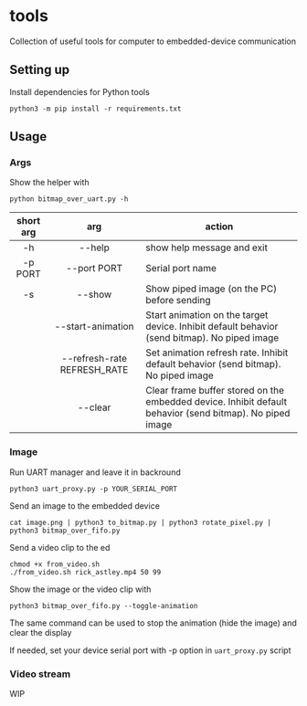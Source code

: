 # tools
Collection of useful tools for computer to embedded-device communication

## Setting up
Install dependencies for Python tools
```
python3 -m pip install -r requirements.txt
```

## Usage

### Args
Show the helper with
```
python bitmap_over_uart.py -h
```

| short arg |             arg             | action                                                                                                   |
|:---------:|:---------------------------:|----------------------------------------------------------------------------------------------------------|
| -h        | --help                      | show help message and exit                                                                               |
| -p PORT   | --port PORT                 | Serial port name                                                                                         |
| -s        | --show                      | Show piped image (on the PC) before sending                                                              |
|           | --start-animation           | Start animation on the target device. Inhibit default behavior (send bitmap). No piped image             |
|           | --refresh-rate REFRESH_RATE | Set animation refresh rate. Inhibit default behavior (send bitmap). No piped image                       |
|           | --clear                     | Clear frame buffer stored on the embedded device. Inhibit default behavior (send bitmap). No piped image |

### Image
Run UART manager and leave it in backround
```
python3 uart_proxy.py -p YOUR_SERIAL_PORT
```
Send an image to the embedded device
```
cat image.png | python3 to_bitmap.py | python3 rotate_pixel.py | python3 bitmap_over_fifo.py
```
Send a video clip to the ed
```
chmod +x from_video.sh
./from_video.sh rick_astley.mp4 50 99
```

Show the image or the video clip with
```
python3 bitmap_over_fifo.py --toggle-animation
```
The same command can be used to stop the animation (hide the image) and clear the display

If needed, set your device serial port with -p option in `uart_proxy.py` script

### Video stream

WIP

